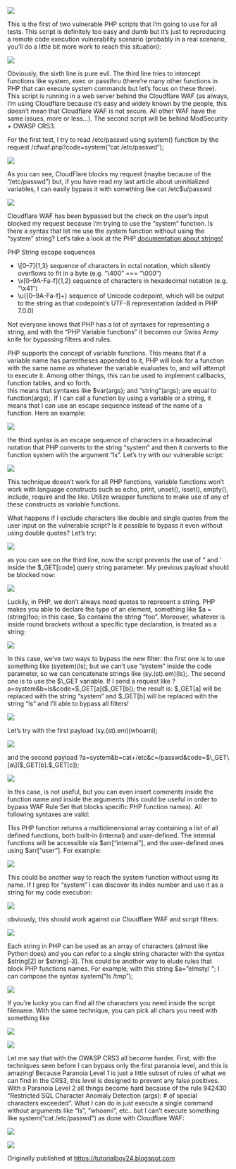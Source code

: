 ![](https://miro.medium.com/max/1400/0*YS9Xgpo65DOnibMh.png)

This is the first of two vulnerable PHP scripts that I’m going to use for all tests. This script is definitely too easy and dumb but it’s just to reproducing a remote code execution vulnerability scenario (probably in a real scenario, you’ll do a little bit more work to reach this situation):

![](https://miro.medium.com/proxy/1*8642MMLA0kKXigNugsntpA.png)

Obviously, the sixth line is pure evil. The third line tries to intercept functions like system, exec or passthru (there’re many other functions in PHP that can execute system commands but let’s focus on these three). This script is running in a web server behind the Cloudflare WAF (as always, I’m using Cloudflare because it’s easy and widely known by the people, this doesn’t mean that Cloudflare WAF is not secure. All other WAF have the same issues, more or less…). The second script will be behind ModSecurity + OWASP CRS3.

For the first test, I try to read /etc/passwd using system() function by the request /cfwaf.php?code=system(“cat /etc/passwd”);

![](https://miro.medium.com/proxy/1*Z7_QAFUWfTuGkkXC5iTIYQ.png)

As you can see, CloudFlare blocks my request (maybe because of the “/etc/passwd”) but, if you have read my last article about uninitialized variables, I can easily bypass it with something like cat /etc$u/passwd

![](https://miro.medium.com/proxy/1*XjThoSZZVxdHPsc7yvr3cA.png)

Cloudflare WAF has been bypassed but the check on the user’s input blocked my request because I’m trying to use the “system” function. Is there a syntax that let me use the system function without using the “system” string? Let’s take a look at the PHP [documentation about strings!](https://secure.php.net/manual/en/language.types.string.php)

PHP String escape sequences

*   \\\[0–7\]{1,3} sequence of characters in octal notation, which silently overflows to fit in a byte (e.g. “\\400” === “\\000”)
*   \\x\[0–9A-Fa-f\]{1,2} sequence of characters in hexadecimal notation (e.g. “\\x41”)
*   \\u{\[0–9A-Fa-f\]+} sequence of Unicode codepoint, which will be output to the string as that codepoint’s UTF-8 representation (added in PHP 7.0.0)

Not everyone knows that PHP has a lot of syntaxes for representing a string, and with the “PHP Variable functions” it becomes our Swiss Army knife for bypassing filters and rules.

PHP supports the concept of variable functions. This means that if a variable name has parentheses appended to it, PHP will look for a function with the same name as whatever the variable evaluates to, and will attempt to execute it. Among other things, this can be used to implement callbacks, function tables, and so forth.  
this means that syntaxes like $var(args); and “string”(args); are equal to function(args);. If I can call a function by using a variable or a string, it means that I can use an escape sequence instead of the name of a function. Here an example:

![](https://miro.medium.com/proxy/1*6tj_EG6wcNf1cZTx6mGcQw.jpeg)

the third syntax is an escape sequence of characters in a hexadecimal notation that PHP converts to the string “system” and then it converts to the function system with the argument “ls”. Let’s try with our vulnerable script:

![](https://miro.medium.com/proxy/1*cyDR__qU4qIfwRbHq0Fsdg.png)

This technique doesn’t work for all PHP functions, variable functions won’t work with language constructs such as echo, print, unset(), isset(), empty(), include, require and the like. Utilize wrapper functions to make use of any of these constructs as variable functions.

What happens if I exclude characters like double and single quotes from the user input on the vulnerable script? Is it possible to bypass it even without using double quotes? Let’s try:

![](https://miro.medium.com/proxy/1*xaTUZpVHH-CwqDLSvLC2LA.png)

as you can see on the third line, now the script prevents the use of “ and ‘ inside the $\_GET\[code\] query string parameter. My previous payload should be blocked now:

![](https://miro.medium.com/proxy/1*qNE1auDSwwnzBVwO174kXw.png)

Luckily, in PHP, we don’t always need quotes to represent a string. PHP makes you able to declare the type of an element, something like $a = (string)foo; in this case, $a contains the string “foo”. Moreover, whatever is inside round brackets without a specific type declaration, is treated as a string:

![](https://miro.medium.com/proxy/1*GKGsbLzK70i4qo_eg8Irhg.jpeg)

In this case, we’ve two ways to bypass the new filter: the first one is to use something like (system)(ls); but we can’t use “system” inside the code parameter, so we can concatenate strings like (sy.(st).em)(ls);. The second one is to use the $\_GET variable. If I send a request like ?a=system&b=ls&code=$\_GET\[a\]($\_GET\[b\]); the result is: $\_GET\[a\] will be replaced with the string “system” and $\_GET\[b\] will be replaced with the string “ls” and I’ll able to bypass all filters!

![](https://miro.medium.com/proxy/1*NcvPl-CRHy2Cm5xUsbSFGw.jpeg)

Let’s try with the first payload (sy.(st).em)(whoami);

![](https://miro.medium.com/proxy/1*DiaoAKPA5blRp3PCkCwf4w.png)

and the second payload ?a=system&b=cat+/etc&c=/passwd&code=$\_GET\[a\]($\_GET\[b\].$\_GET\[c\]);

![](https://miro.medium.com/proxy/1*8AiSFSkm98axKo_7YUJf9w.png)

In this case, is not useful, but you can even insert comments inside the function name and inside the arguments (this could be useful in order to bypass WAF Rule Set that blocks specific PHP function names). All following syntaxes are valid:

This PHP function returns a multidimensional array containing a list of all defined functions, both built-in (internal) and user-defined. The internal functions will be accessible via $arr\[“internal”\], and the user-defined ones using $arr\[“user”\]. For example:

![](https://miro.medium.com/proxy/1*WRxh720WAmWz-PdAEjUQ0Q.png)

This could be another way to reach the system function without using its name. If I grep for “system” I can discover its index number and use it as a string for my code execution:

![](https://miro.medium.com/proxy/1*GJpCkpPrYRtTfUNgd680hw.png)

obviously, this should work against our Cloudflare WAF and script filters:

![](https://miro.medium.com/proxy/1*eBOSkK_YZA5S5mLAlGwsmg.png)

Each string in PHP can be used as an array of characters (almost like Python does) and you can refer to a single string character with the syntax $string\[2\] or $string\[-3\]. This could be another way to elude rules that block PHP functions names. For example, with this string $a=”elmsty/ “; I can compose the syntax system(“ls /tmp”);

![](https://miro.medium.com/proxy/1*FhshSF88OXuviKoG1Sf-Gw.png)

If you’re lucky you can find all the characters you need inside the script filename. With the same technique, you can pick all chars you need with something like

![](https://miro.medium.com/proxy/1*Pqo5eWcCrAzO_798EN-bpQ.png)

![](https://miro.medium.com/proxy/1*v_5x3PDduhRhkLjNZ7caCg.png)

Let me say that with the OWASP CRS3 all become harder. First, with the techniques seen before I can bypass only the first paranoia level, and this is amazing! Because Paranoia Level 1 is just a little subset of rules of what we can find in the CRS3, this level is designed to prevent any false positives. With a Paranoia Level 2 all things become hard because of the rule 942430 “Restricted SQL Character Anomaly Detection (args): # of special characters exceeded”. What I can do is just execute a single command without arguments like “ls”, “whoami”, etc.. but I can’t execute something like system(“cat /etc/passwd”) as done with Cloudflare WAF:

![](https://miro.medium.com/proxy/1*eyUzRsmsvGABNyRoRiqcXQ.png)

![](https://miro.medium.com/proxy/1*9wRqE3kCK07cS0xId6T_xg.png)

Originally published at https://tutorialboy24.blogspot.com
